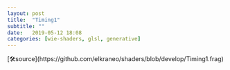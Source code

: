 ```yaml
---
layout: post
title:  "Timing1"
subtitle: ""
date:   2019-05-12 18:08
categories: [wie-shaders, glsl, generative]
---
```

<section>
	<canvas class="glslCanvas" data-fragment-url="https://raw.githubusercontent.com/elkraneo/shaders/develop/Timing1.frag">
	</canvas>
</section>
[🛠source](https://github.com/elkraneo/shaders/blob/develop/Timing1.frag)